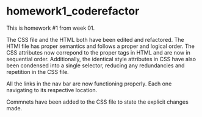 # homework1_coderefactor

This is homework #1 from week 01.

The CSS file and the HTML both have been edited and refactored. The HTMl file has proper semantics and follows a proper and logical order. The CSS attributes now correpond to the proper tags in HTML and are now in sequential order. Additionally, the identical style attributes in CSS have also been condensed into a single selector, reducing any redundancies and repetition in the CSS file.

All the links in the nav bar are now functioning properly. Each one navigating to its respective location. 

Commnets have been added to the CSS file to state the explicit changes made.